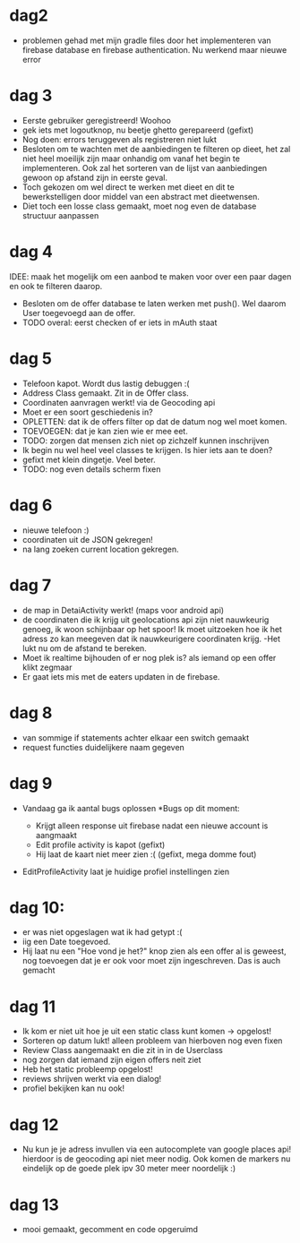 

# dag2
- problemen gehad met mijn gradle files door het implementeren van firebase database en firebase authentication. Nu werkend maar nieuwe error

# dag 3
- Eerste gebruiker geregistreerd! Woohoo
- gek iets met logoutknop, nu beetje ghetto gerepareerd (gefixt)
- Nog doen: errors teruggeven als registreren niet lukt
- Besloten om te wachten met de aanbiedingen te filteren op dieet, het zal niet heel moeilijk zijn maar onhandig om vanaf het begin te implementeren. Ook zal het sorteren van de lijst van aanbiedingen gewoon op afstand zijn in eerste geval.
- Toch gekozen om wel direct te werken met dieet en dit te bewerkstelligen door middel van een abstract met dieetwensen.
- Diet toch een losse class gemaakt, moet nog even de database structuur aanpassen

# dag 4
IDEE: maak het mogelijk om een aanbod te maken voor over een paar dagen en ook te filteren daarop.
- Besloten om de offer database te laten werken met push(). Wel daarom User toegevoegd aan de offer.
- TODO overal: eerst checken of er iets in mAuth staat

# dag 5
- Telefoon kapot. Wordt dus lastig debuggen :(
- Address Class gemaakt. Zit in de Offer class.
- Coordinaten aanvragen werkt! via de Geocoding api
- Moet er een soort geschiedenis in?
- OPLETTEN: dat ik de offers filter op dat de datum nog wel moet komen.
- TOEVOEGEN: dat je kan zien wie er mee eet.
- TODO: zorgen dat mensen zich niet op zichzelf kunnen inschrijven
- Ik begin nu wel heel veel classes te krijgen. Is hier iets aan te doen?
- gefixt met klein dingetje. Veel beter.
- TODO: nog even details scherm fixen

# dag 6
- nieuwe telefoon :)
- coordinaten uit de JSON gekregen! 
- na lang zoeken current location gekregen.

# dag 7
- de map in DetaiActivity werkt! (maps voor android api)
- de coordinaten die ik krijg uit geolocations api zijn niet nauwkeurig genoeg, ik woon schijnbaar op het spoor! Ik moet uitzoeken hoe ik het adress zo kan meegeven dat ik nauwkeurigere coordinaten krijg.
-Het lukt nu om de afstand te bereken.
- Moet ik realtime bijhouden of er nog plek is? als iemand op een offer klikt zegmaar
- Er gaat iets mis met de eaters updaten in de firebase.

# dag 8
- van sommige if statements achter elkaar een switch gemaakt
- request functies duidelijkere naam gegeven

# dag 9
- Vandaag ga ik aantal bugs oplossen
*Bugs op dit moment:
  * Krijgt alleen response uit firebase nadat een nieuwe account is aangmaakt 
  * Edit profile activity is kapot (gefixt)
  * Hij laat de kaart niet meer zien :( (gefixt, mega domme fout)
  
- EditProfileActivity laat je huidige profiel instellingen zien


# dag 10:

- er was niet opgeslagen wat ik had getypt :(
- iig een Date toegevoed.
- Hij laat nu een "Hoe vond je het?" knop zien als een offer al is geweest, nog toevoegen dat je er ook voor moet zijn ingeschreven. Das is auch gemacht

# dag 11
- Ik kom er niet uit hoe je uit een static class kunt komen -> opgelost!
- Sorteren op datum lukt! alleen probleem van hierboven nog even fixen
- Review Class aangemaakt en die zit in in de Userclass
- nog zorgen dat iemand zijn eigen offers neit ziet
- Heb het static probleemp opgelost!
- reviews shrijven werkt via een dialog!
- profiel bekijken kan nu ook!

# dag 12
- Nu kun je je adress invullen via een autocomplete van google places api! hierdoor is de geocoding api niet meer nodig. Ook komen de markers nu eindelijk op de goede plek ipv 30 meter meer noordelijk :)

# dag 13
- mooi gemaakt, gecomment en code opgeruimd
